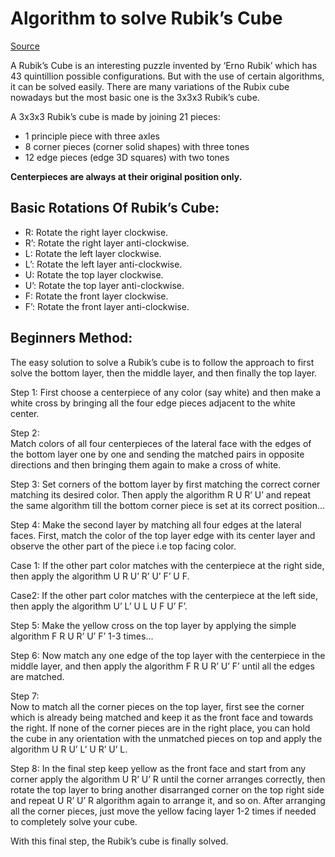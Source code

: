 # Algorithm to solve Rubik’s Cube

[Source](https://www.geeksforgeeks.org/algorithm-to-solve-rubiks-cube/)

A Rubik’s Cube is an interesting puzzle invented by ‘Erno Rubik’ which has 43 quintillion possible configurations. But with the use of certain algorithms, it can be solved easily. There are many variations of the Rubix cube nowadays but the most basic one is the 3x3x3 Rubik’s cube.

A 3x3x3 Rubik’s cube is made by joining 21 pieces: 

- 1 principle piece with three axles
- 8 corner pieces (corner solid shapes) with three tones
- 12 edge pieces (edge 3D squares) with two tones

**Centerpieces are always at their original position only.**

## Basic Rotations Of Rubik’s Cube:

- R: Rotate the right layer clockwise.
- R’: Rotate the right layer anti-clockwise.
- L: Rotate the left layer clockwise.
- L’: Rotate the left layer anti-clockwise.
- U: Rotate the top layer clockwise.
- U’: Rotate the top layer anti-clockwise.
- F: Rotate the front layer clockwise.
- F’: Rotate the front layer anti-clockwise.

## Beginners Method:

The easy solution to solve a Rubik’s cube is to follow the approach to first solve the bottom layer, then the middle layer, and then finally the top layer.

Step 1: 
First choose a centerpiece of any color (say white) and then make a white cross by bringing all the four edge pieces adjacent to the white center.

Step 2:  
Match colors of all four centerpieces of the lateral face with the edges of the bottom layer one by one and sending the matched pairs in opposite directions and then bringing them again to make a cross of white.

Step 3: 
Set corners of the bottom layer by first matching the correct corner matching its desired color. Then apply the algorithm R U R’ U’ and repeat the same algorithm till the bottom corner piece is set at its correct position...

Step 4: 
Make the second layer by matching all four edges at the lateral faces. First, match the color of the top layer edge with its center layer and observe the other part of the piece i.e top facing color.

Case 1: If the other part color matches with the centerpiece at the right side, then apply the algorithm  U R U’ R’ U’ F’ U F.

Case2:  If the other part color matches with the centerpiece at the left side, then apply the algorithm   U’ L’ U L U F U’ F’.

Step 5:
Make the yellow cross on the top layer by applying the simple algorithm  F R U R’ U’ F’  1-3 times...

Step 6: 
Now match any one edge of the top layer with the centerpiece in the middle layer, and then apply the algorithm F R U R’ U’ F’ until all the edges are matched.

Step 7:  
Now to match all the corner pieces on the top layer, first see the corner which is already being matched and keep it as the front face and towards the right. If none of the corner pieces are in the right place, you can hold the cube in any orientation with the unmatched pieces on top and apply the algorithm U R U’ L’ U R’ U’ L.

Step 8: 
In the final step keep yellow as the front face and start from any corner apply the algorithm U R’ U’ R until the corner arranges correctly, then rotate the top layer to bring another disarranged corner on the top right side and repeat U R’ U’ R algorithm again to arrange it, and so on. After arranging all the corner pieces, just move the yellow facing layer 1-2 times if needed to completely solve your cube.  

With this final step, the Rubik’s cube is finally solved.




